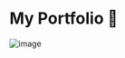 # My Portfolio  🤩 

![image](https://user-images.githubusercontent.com/38231334/167278626-c10cbd67-1363-4bb0-a8ed-f00ae4c38508.png)

